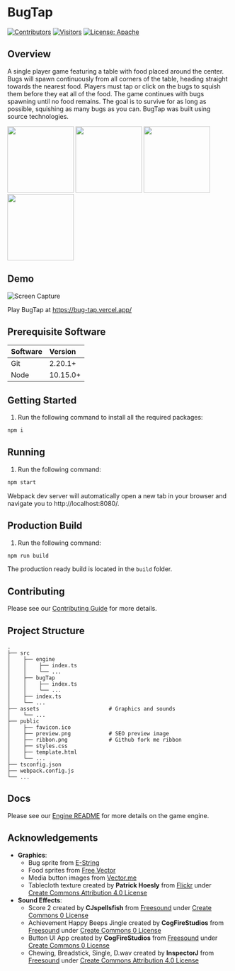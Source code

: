 # BugTap

[![Contributors](https://img.shields.io/github/contributors/salindersidhu/BugTap?style=for-the-badge)](https://github.com/salindersidhu/BugTap/graphs/contributors) [![Visitors](https://api.visitorbadge.io/api/visitors?path=https%3A%2F%2Fgithub.com%2Fsalindersidhu%2FBugTap&countColor=%23263759)](https://visitorbadge.io/status?path=https%3A%2F%2Fgithub.com%2Fsalindersidhu%2FBugTap) [![License: Apache](https://img.shields.io/badge/license-APACHE-brightgreen.svg?style=for-the-badge)](/LICENSE.md)

## Overview

A single player game featuring a table with food placed around the center. Bugs will spawn continuously from all corners of the table, heading straight towards the nearest food. Players must tap or click on the bugs to squish them before they eat all of the food. The game continues with bugs spawning until no food remains. The goal is to survive for as long as possible, squishing as many bugs as you can. BugTap was built using source technologies.

<p float="left">
    <img src="https://images.squarespace-cdn.com/content/v1/5cc22d6593a63233d214110c/1597710652025-QEY2UL92MLE1E2BX4WSJ/Vercel+%28Zeit%29.jpg" height="150" width="150">
    <img src="https://seeklogo.com/images/T/typescript-logo-B29A3F462D-seeklogo.com.png" height="150" width="150">
    <img src="https://upload.wikimedia.org/wikipedia/commons/thumb/9/99/Unofficial_JavaScript_logo_2.svg/1024px-Unofficial_JavaScript_logo_2.svg.png" height="150" width="150">
    <img src="https://products.fileformat.com/audio/javascript/howler-js/header-image.png" height="150" width="150">
</p>

## Demo

![Screen Capture](https://github.com/salindersidhu/BugTap/assets/12175684/c3ff72c9-7039-4914-ba8d-9eefab4006cd)

Play BugTap at https://bug-tap.vercel.app/

## Prerequisite Software

| Software | Version  |
| :------- | :------- |
| Git      | 2.20.1+  |
| Node     | 10.15.0+ |

## Getting Started

1. Run the following command to install all the required packages:

```bash
npm i
```

## Running

1. Run the following command:

```bash
npm start
```

Webpack dev server will automatically open a new tab in your browser and navigate you to http://localhost:8080/.

## Production Build

1. Run the following command:

```bash
npm run build
```

The production ready build is located in the `build` folder.

## Contributing

Please see our [Contributing Guide](/CONTRIBUTING.md) for more details.

## Project Structure

    .
    ├── src
    │    ├── engine
    │    │    ├── index.ts
    │    │    └── ...
    │    ├── bugTap
    │    │    ├── index.ts
    │    │    └── ...
    │    ├── index.ts
    │    └── ...
    ├── assets                      # Graphics and sounds
    │    └── ...
    ├── public
    │    ├── favicon.ico
    │    ├── preview.png            # SEO preview image
    │    ├── ribbon.png             # Github fork me ribbon
    │    ├── styles.css
    │    ├── template.html
    │    └── ...
    ├── tsconfig.json
    ├── webpack.config.js
    └── ...

## Docs

Please see our [Engine README](/src/engine/README.md) for more details on the game engine.

## Acknowledgements

- **Graphics**:
  - Bug sprite from [E-String](http://e-string.com/articles/create-simple-game-using-sprite-kit/)
  - Food sprites from [Free Vector](http://all-free-download.com/free-vector/download/vivid_food_icon_design_vector_535039.html)
  - Media button images from [Vector.me](http://vector.me/browse/695406/icon_set_player)
  - Tablecloth texture created by **Patrick Hoesly** from [Flickr](http://www.everystockphoto.com/photo.php?imageId=5778707) under [Create Commons Attribution 4.0 License](http://creativecommons.org/licenses/by/4.0/)
- **Sound Effects**:
  - Score 2 created by **CJspellsfish** from [Freesound](https://freesound.org/people/CJspellsfish/sounds/676402/) under [Create Commons 0 License](https://creativecommons.org/publicdomain/zero/1.0/)
  - Achievement Happy Beeps Jingle created by **CogFireStudios** from [Freesound](https://freesound.org/people/CogFireStudios/sounds/619838/) under [Create Commons 0 License](https://creativecommons.org/publicdomain/zero/1.0/)
  - Button UI App created by **CogFireStudios** from [Freesound](https://freesound.org/people/CogFireStudios/sounds/619835/) under [Create Commons 0 License](https://creativecommons.org/publicdomain/zero/1.0/)
  - Chewing, Breadstick, Single, D.wav created by **InspectorJ** from [Freesound](https://freesound.org/people/InspectorJ/sounds/429591/) under [Create Commons Attribution 4.0 License](https://creativecommons.org/licenses/by/4.0/)
